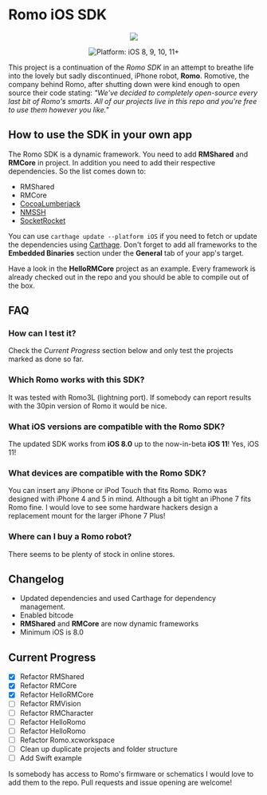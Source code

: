 # Romo iOS SDK
<p align="center">
<img src="https://github.com/fotiDim/Romo/raw/master/Romo/Assets.xcassets/Missions/Editor/Actions/Turn/romoTurn28%401x.imageset/romoTurn28%401x.png"/>
</p>

<p align="center" >
<img src="https://img.shields.io/badge/platform-iOS%208,%209,%2010,%2011%2B-blue.svg" alt="Platform: iOS 8, 9, 10, 11+" />
</p>

This project is a continuation of the *Romo SDK* in an attempt to breathe life into the lovely but sadly discontinued, iPhone robot, **Romo**. Romotive, the company behind Romo, after shutting down were kind enough to open source their code stating:
*"We've decided to completely open-source every last bit of Romo's smarts. All of our projects live in this repo and you're free to use them however you like."*

## How to use the SDK in your own app
The Romo SDK is a dynamic framework. You need to add **RMShared** and **RMCore** in project. In addition you need to add their respective dependencies. So the list comes down to:
* RMShared
* RMCore
* [CocoaLumberjack](https://github.com/CocoaLumberjack/CocoaLumberjack)
* [NMSSH](https://github.com/NMSSH/NMSSH)
* [SocketRocket](https://github.com/facebook/SocketRocket)

You can use ```carthage update --platform iOS``` if you need to fetch or update the dependencies using [Carthage](https://github.com/Carthage/Carthage). Don't forget to add all frameworks to the **Embedded Binaries** section under the **General** tab of your app's target.

Have a look in the **HelloRMCore** project as an example. Every framework is already checked out in the repo and you should be able to compile out of the box.

## FAQ

### How can I test it?
Check the *Current Progress* section below and only test the projects marked as done so far.

### Which Romo works with this SDK?
It was tested with Romo3L (lightning port). If somebody can report results with the 30pin version of Romo it would be nice.

### What iOS versions are compatible with the Romo SDK?
The updated SDK works from **iOS 8.0** up to the now-in-beta **iOS 11**! Yes, iOS 11!

### What devices are compatible with the Romo SDK?
You can insert any iPhone or iPod Touch that fits Romo. Romo was designed with iPhone 4 and 5 in mind. Although a bit tight an iPhone 7 fits Romo fine. I would love to see some hardware hackers design a replacement mount for the larger iPhone 7 Plus!

### Where can I buy a Romo robot?
There seems to be plenty of stock in online stores.

## Changelog
* Updated dependencies and used Carthage for dependency management.
* Enabled bitcode
* **RMShared** and **RMCore** are now dynamic frameworks
* Minimum iOS is 8.0

## Current Progress
- [x] Refactor RMShared
- [x] Refactor RMCore
- [x] Refactor HelloRMCore
- [ ] Refactor RMVision
- [ ] Refactor RMCharacter
- [ ] Refactor HelloRomo
- [ ] Refactor HelloRomo
- [ ] Refactor Romo.xcworkspace
- [ ] Clean up duplicate projects and folder structure
- [ ] Add Swift example

Is somebody has access to Romo's firmware or schematics I would love to add them to the repo.
Pull requests and issue opening are welcome!

